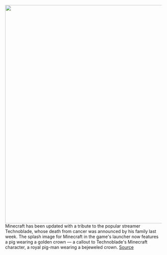 <img src='https://cdn.vox-cdn.com/thumbor/3y5kc2grkxe3slLfzU2FgCqXbcI=/0x0:2487x1090/1200x800/filters:focal(1046x347:1442x743)/cdn.vox-cdn.com/uploads/chorus_image/image/71045835/Screen_Shot_2022_07_04_at_1.02.56_PM.0.png' width='700px' /><br/>
Minecraft has been updated with a tribute to the popular streamer Technoblade, whose death from cancer was announced by his family last week. The splash image for Minecraft in the game's launcher now features a pig wearing a golden crown — a callout to Technoblade's Minecraft character, a royal pig-man wearing a bejeweled crown.
<a href='https://www.theverge.com/2022/7/4/23194445/technoblade-minecraft-tribute-pig-crown'> Source <a/>
